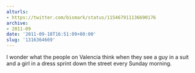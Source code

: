 ```yaml
---
alturls:
- https://twitter.com/bismark/status/115467911136690176
archive:
- 2011-09
date: '2011-09-18T16:51:09+00:00'
slug: '1316364669'
---
```


I wonder what the people on Valencia think when they see a guy in a suit and a girl in a dress sprint down the street every Sunday morning.

